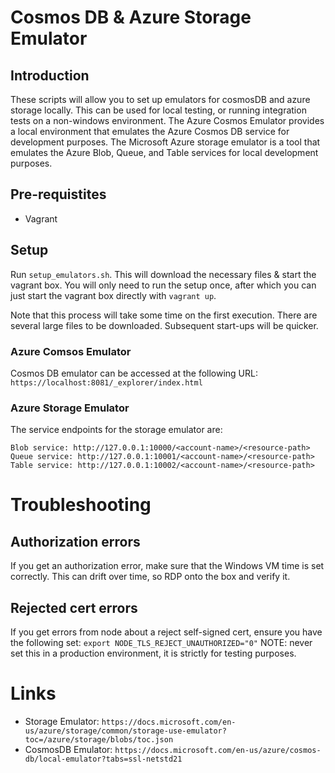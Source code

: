 # Cosmos DB & Azure Storage Emulator

## Introduction

These scripts will allow you to set up emulators for cosmosDB and azure storage locally. This can be used for local testing, or running integration tests on a non-windows environment. The Azure Cosmos Emulator provides a local environment that emulates the Azure Cosmos DB service for development purposes. The Microsoft Azure storage emulator is a tool that emulates the Azure Blob, Queue, and Table services for local development purposes.

## Pre-requistites
* Vagrant


## Setup

Run `setup_emulators.sh`. This will download the necessary files & start the vagrant box. You will only need to run the setup once, after which you can just start the vagrant box directly with `vagrant up`.

Note that this process will take some time on the first execution. There are several large files to be downloaded. Subsequent start-ups will be quicker.

### Azure Comsos Emulator

Cosmos DB emulator can be accessed at the following URL:
`https://localhost:8081/_explorer/index.html`

### Azure Storage Emulator

The service endpoints for the storage emulator are:

    Blob service: http://127.0.0.1:10000/<account-name>/<resource-path>
    Queue service: http://127.0.0.1:10001/<account-name>/<resource-path>
    Table service: http://127.0.0.1:10002/<account-name>/<resource-path>


# Troubleshooting

## Authorization errors
If you get an authorization error, make sure that the Windows VM time is set correctly. This can drift over time, so RDP onto the box and verify it.

## Rejected cert errors
If you get errors from node about a reject self-signed cert, ensure you have the following set:
`export NODE_TLS_REJECT_UNAUTHORIZED="0"`
NOTE: never set this in a production environment, it is strictly for testing purposes.


# Links

- Storage Emulator: `https://docs.microsoft.com/en-us/azure/storage/common/storage-use-emulator?toc=/azure/storage/blobs/toc.json`
- CosmosDB Emulator: `https://docs.microsoft.com/en-us/azure/cosmos-db/local-emulator?tabs=ssl-netstd21`